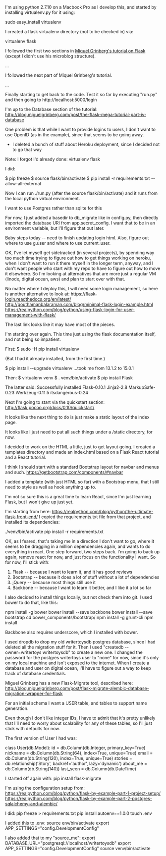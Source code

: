
I'm using python 2.7.10 on a Macbook Pro as I develop this, and started by installing virtualenv.py for it using:

sudo easy_install virtualenv

I created a flask virtualenv directory (not to be checked in) via:

virtualenv flask

I followed the first two sections in [Miquel Grinberg's tutorial on Flask](http://blog.miguelgrinberg.com/post/the-flask-mega-tutorial-part-ii-templates)
(except I didn't use his microblog structure). 

...

I followed the next part of Miquel Grinberg's tutorial.

...

Finally starting to get back to the code. Test it so far by executing "run.py" and
then going to http://localhost:5000/login

I'm up to the Database section of the tutorial: http://blog.miguelgrinberg.com/post/the-flask-mega-tutorial-part-iv-database

One problem is that while I want to provide logins to users, I don't want to use OpenID (as in the example),
since that seems to be going away. 

* I deleted a bunch of stuff about Heroku deployment, since I decided not to go that way

Note: I forgot I'd already done: virtualenv flask

I did:

$ pip freeze
$ source flask/bin/activate
$ pip install -r requirements.txt --allow-all-external

Now I can run ./run.py (after the source flask/bin/activate) and it runs from the local python virtual environment.

I want to use Postgres rather than sqlite for this 

For now, I just added a basedir to db_migrate like in config.py, then directly imported
the database URI from app.secret_config. I want that to be in an environment variable,
but I'll figure that out later.

Baby steps today -- need to finish updating login html. Also, figure out where to use g.user
and where to use current_user.

OK, I've let myself get sidetracked (in several projects), by spending way too much time
trying to figure out how to get things working on heroku, when I don't want to run it there myself in the
longer term, anyway, and I don't want people who start with my repo to have to figure out how to move
it elsewhere. So I'm looking at alternatives that are more just a regular VM (linode, digital ocean, aws)
and plan to start over with that.

No matter where I deploy this, I will need some login management, so here is another alternative to look at:
https://flask-login.readthedocs.org/en/latest/
http://gouthamanbalaraman.com/blog/minimal-flask-login-example.html
https://realpython.com/blog/python/using-flask-login-for-user-management-with-flask/

The last link looks like it may have most of the pieces.

I'm starting over again. This time just using the flask documentation itself, and not being
so impatient.

First: 
$ sudo -H pip install virtualenv

(But I had it already installed, from the first time.)

$ pip install --upgrade virtualenv
...took me from 13.1.2 to 15.0.1

Then:
$ virtualenv venv
$ . venv/bin/activate
$ pip install Flask

The latter said:
Successfully installed Flask-0.10.1 Jinja2-2.8 MarkupSafe-0.23 Werkzeug-0.11.5 itsdangerous-0.24

Next I'm going to start via the quickstart section: http://flask.pocoo.org/docs/0.10/quickstart/

It looks like the next thing to do is just make a static layout of the index page.

It looks like I just need to put all such things under a /static directory, for now.

I decided to work on the HTML a little, just to get layout going. I created a templates directory
and made an index.html based on a Flask React tutorial and a React tutorial.

I think I should start with a standard Bootstrap layout for navbar and menus and such.
https://getbootstrap.com/components/#navbar

I added a template (with just HTML so far) with a Bootstrap menu, that I still need to
style as well as hook anything up to.

I'm not so sure this is a great time to learn React, since I'm just learning Flask, but I
won't give up just yet.

I'm starting from here: https://realpython.com/blog/python/the-ultimate-flask-front-end/
I copied the requirements.txt file from that project, and installed its dependencies:

./venv/bin/activate
pip install -r requirements.txt

OK, as I feared, that's taking me in a direction I don't want to go, where it seems to be
dragging in a million dependencies again, and wants to do everything in react. One step
forward, two steps back. I'm going to back up again, remove react for now, and just
focus on the functionality I want. So for now, I'll stick with:

1) Flask -- because I want to learn it, and it has good reviews
2) Bootstrap -- because it does a lot of stuff without a lot of dependencies
3) jQuery -- because most things still use it
4) Backbone -- because I want to learn it better, and I like it a lot so far

I also decided to install things locally, but not check them into git. I used bower to
do that, like this:

  npm install -g bower
  bower install --save backbone
  bower install --save bootstrap
  cd bower_components/bootstrap/
  npm install -g grunt-cli
  npm install

Backbone also requires underscore, which I installed with bower.

I used dropdb to drop my old writertoysdb postgres database, since I had deleted all the
migration stuff for it. Then I used "createdb --owner=writertoys writertoysdb" to create
a new one. I changed the password for the postgres writertoys user to "none" for now,
since it's only on my local machine and isn't exposed to the internet. When I create
a database and user on digital ocean, I'll have to figure out a way to keep track of
database credentials.

Miguel Grinberg has a new Flask-Migrate tool, described here:
http://blog.miguelgrinberg.com/post/flask-migrate-alembic-database-migration-wrapper-for-flask

For an initial schema I want a USER table, and tables to support name generation.

Even though I don't like integer IDs, I have to admit that it's pretty unlikely that
I'll need to worry about scalability for any of these tables, so I'll just stick with
defaults for now.

The first version of User I had was:

 class User(db.Model):
      id = db.Column(db.Integer, primary_key=True)
      nickname = db.Column(db.String(64), index=True, unique=True)
      email = db.Column(db.String(120), index=True, unique=True)
      stories = db.relationship('Story', backref='author', lazy='dynamic')
      about_me = db.Column(db.String(140))
      last_seen = db.Column(db.DateTime)

I started off again with:
pip install flask-migrate

I'm using the configuration setup from:
https://realpython.com/blog/python/flask-by-example-part-1-project-setup/
https://realpython.com/blog/python/flask-by-example-part-2-postgres-sqlalchemy-and-alembic/

I did:
pip freeze > requirements.txt
pip install autoenv==1.0.0
touch .env

I added this to .env:
source env/bin/activate
export APP_SETTINGS="config.DevelopmentConfig"

I also added that to my "source_me":
export DATABASE_URL="postgresql://localhost/writertoysdb"
export APP_SETTINGS="config.DevelopmentConfig"
source venv/bin/activate


